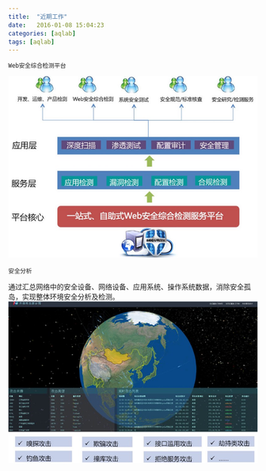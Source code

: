 ```yaml
---
title:  "近期工作"
date:   2016-01-08 15:04:23
categories: [aqlab]
tags: [aqlab]
---
```

```
Web安全综合检测平台
```
![Web安全综合检测平台](/images/posts/Web安全综合检测平台.jpg)

```
安全分析
```
通过汇总网络中的安全设备、网络设备、应用系统、操作系统数据，消除安全孤岛，实现整体环境安全分析及检测。
![网络安全攻防](/images/posts/网络安全攻防.jpg)

